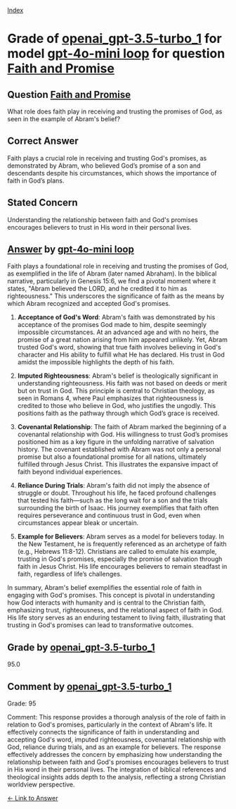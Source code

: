 
[Index](../../../../index.md)
# Grade of [openai_gpt-3.5-turbo_1](../../../grading_models/openai_gpt-3.5-turbo_1.md) for model [gpt-4o-mini loop](../../../answering_models/gpt-4o-mini_loop.md) for question [Faith and Promise](../../../questions/Faith_and_Promise.md)

## Question [Faith and Promise](../../../questions/Faith_and_Promise.md)
What role does faith play in receiving and trusting the promises of God, as seen in the example of Abram's belief?

## Correct Answer
Faith plays a crucial role in receiving and trusting God's promises, as demonstrated by Abram, who believed God’s promise of a son and descendants despite his circumstances, which shows the importance of faith in God’s plans.

## Stated Concern
Understanding the relationship between faith and God's promises encourages believers to trust in His word in their personal lives.

## [Answer](../Faith_and_Promise.md) by [gpt-4o-mini loop](../../../answering_models/gpt-4o-mini_loop.md)
Faith plays a foundational role in receiving and trusting the promises of God, as exemplified in the life of Abram (later named Abraham). In the biblical narrative, particularly in Genesis 15:6, we find a pivotal moment where it states, "Abram believed the LORD, and he credited it to him as righteousness." This underscores the significance of faith as the means by which Abram recognized and accepted God's promises.

1. **Acceptance of God's Word**: Abram's faith was demonstrated by his acceptance of the promises God made to him, despite seemingly impossible circumstances. At an advanced age and with no heirs, the promise of a great nation arising from him appeared unlikely. Yet, Abram trusted God's word, showing that true faith involves believing in God's character and His ability to fulfill what He has declared. His trust in God amidst the impossible highlights the depth of his faith.

2. **Imputed Righteousness**: Abram's belief is theologically significant in understanding righteousness. His faith was not based on deeds or merit but on trust in God. This principle is central to Christian theology, as seen in Romans 4, where Paul emphasizes that righteousness is credited to those who believe in God, who justifies the ungodly. This positions faith as the pathway through which God’s grace is received.

3. **Covenantal Relationship**: The faith of Abram marked the beginning of a covenantal relationship with God. His willingness to trust God’s promises positioned him as a key figure in the unfolding narrative of salvation history. The covenant established with Abram was not only a personal promise but also a foundational promise for all nations, ultimately fulfilled through Jesus Christ. This illustrates the expansive impact of faith beyond individual experiences.

4. **Reliance During Trials**: Abram's faith did not imply the absence of struggle or doubt. Throughout his life, he faced profound challenges that tested his faith—such as the long wait for a son and the trials surrounding the birth of Isaac. His journey exemplifies that faith often requires perseverance and continuous trust in God, even when circumstances appear bleak or uncertain.

5. **Example for Believers**: Abram serves as a model for believers today. In the New Testament, he is frequently referenced as an archetype of faith (e.g., Hebrews 11:8-12). Christians are called to emulate his example, trusting in God's promises, especially the promise of salvation through faith in Jesus Christ. His life encourages believers to remain steadfast in faith, regardless of life’s challenges.

In summary, Abram's belief exemplifies the essential role of faith in engaging with God's promises. This concept is pivotal in understanding how God interacts with humanity and is central to the Christian faith, emphasizing trust, righteousness, and the relational aspect of faith in God. His life story serves as an enduring testament to living faith, illustrating that trusting in God's promises can lead to transformative outcomes.

## Grade by [openai_gpt-3.5-turbo_1](../../../grading_models/openai_gpt-3.5-turbo_1.md)
95.0

## Comment by [openai_gpt-3.5-turbo_1](../../../grading_models/openai_gpt-3.5-turbo_1.md)
Grade: 95

Comment: This response provides a thorough analysis of the role of faith in relation to God's promises, particularly in the context of Abram's life. It effectively connects the significance of faith in understanding and accepting God's word, imputed righteousness, covenantal relationship with God, reliance during trials, and as an example for believers. The response effectively addresses the concern by emphasizing how understanding the relationship between faith and God's promises encourages believers to trust in His word in their personal lives. The integration of biblical references and theological insights adds depth to the analysis, reflecting a strong Christian worldview perspective.

[&lt;- Link to Answer](../Faith_and_Promise.md)
